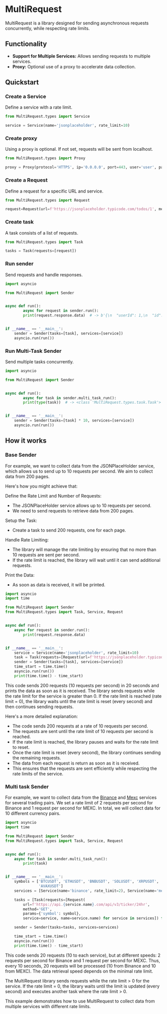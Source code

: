 # MultiRequest

MultiRequest is a library designed for sending asynchronous requests concurrently, while respecting rate limits.

## Functionality

- __Support for Multiple Services:__ Allows sending requests to multiple services.
- __Proxy:__ Optional use of a proxy to accelerate data collection.

## Quickstart

### Create a Service

Define a service with a rate limit.

``` python
from MultiRequest.types import Service

service = Service(name='jsonplaceholder', rate_limit=10)
```

### Create proxy

Using a proxy is optional. If not set, requests will be sent from localhost.

``` python
from MultiRequest.types import Proxy

proxy = Proxy(protocol='HTTPS', ip='0.0.0.0', port=443, user='user', password='password')
```

### Create a Request

Define a request for a specific URL and service.

``` python
from MultiRequest.types import Request

request=Request(url=f'https://jsonplaceholder.typicode.com/todos/1', method='GET', service=service)
```

### Create task

A task consists of a list of requests.

``` python
from MultiRequest.types import Task

tasks = Task(requests=[request])
```

### Run sender

Send requests and handle responses.

``` python
import asyncio

from MultiRequest import Sender


async def run():
        async for request in sender.run():
        print(request.response.data)  # -> b'{\n  "userId": 1,\n  "id": 1,\n  "title": "delectus aut autem",\n  "completed": false\n}'


if __name__ == '__main__':
    sender = Sender(tasks=[task], services=[service])
    asyncio.run(run())
```

### Run Multi-Task Sender

Send multiple tasks concurrently.

``` python
import asyncio

from MultiRequest import Sender


async def run():
        async for task in sender.multi_task_run():
        print(type(task))  # -> <class 'MultiRequest.types.task.Task'>


if __name__ == '__main__':
    sender = Sender(tasks=[task] * 10, services=[service])
    asyncio.run(run())
```

## How it works

### Base Sender

For example, we want to collect data from the JSONPlaceHolder service, which allows us to send up to 10 requests per
second. We aim to collect data from 200 pages.

Here's how you might achieve that:

Define the Rate Limit and Number of Requests:

- The JSONPlaceHolder service allows up to 10 requests per second.
- We need to send requests to retrieve data from 200 pages.

Setup the Task:

- Create a task to send 200 requests, one for each page.

Handle Rate Limiting:

- The library will manage the rate limiting by ensuring that no more than 10 requests are sent per second.
- If the rate limit is reached, the library will wait until it can send additional requests.

Print the Data:

- As soon as data is received, it will be printed.

``` python
import asyncio
import time

from MultiRequest import Sender
from MultiRequest.types import Task, Service, Request


async def run():
    async for request in sender.run():
        print(request.response.data)


if __name__ == '__main__':
    service = Service(name='jsonplaceholder', rate_limit=10)
    task = Task(requests=[Request(url=f'https://jsonplaceholder.typicode.com/todos/{i}', method='GET', service=service) for i in range(1, 201)])
    sender = Sender(tasks=[task], services=[service])
    time_start = time.time()
    asyncio.run(run())
    print(time.time() - time_start)

```

This code sends 200 requests (10 requests per second) in 20 seconds and prints the data as soon as it is received. The
library sends requests while the rate limit for the service is greater than 0. If the rate limit is reached (rate
limit = 0), the library waits until the rate limit is reset (every second) and then continues sending requests.

Here's a more detailed explanation:

- The code sends 200 requests at a rate of 10 requests per second.
- The requests are sent until the rate limit of 10 requests per second is reached.
- If the rate limit is reached, the library pauses and waits for the rate limit to reset.
- Once the rate limit is reset (every second), the library continues sending the remaining requests.
- The data from each request is return as soon as it is received.
- This ensures that the requests are sent efficiently while respecting the rate limits of the service.

### Multi task Sender

For example, we want to collect data from the [Binance] and [Mexc] services for several trading pairs. We set a rate
limit of 2 requests per second for Binance and 1 request per second for MEXC. In total, we will collect data for 10
different currency pairs.

``` python
import asyncio
import time

from MultiRequest import Sender
from MultiRequest.types import Task, Service, Request


async def run():
    async for task in sender.multi_task_run():
        print(task)


if __name__ == '__main__':
    symbols = ['BTCUSDT', 'ETHUSDT', 'BNBUSDT', 'SOLUSDT', 'XRPUSDT', 'DOGEUSDT', 'TONUSDT', 'ADAUSDT', 'TRONUSDT',
               'AVAXUSDT']
    services = [Service(name='binance', rate_limit=2), Service(name='mexc', rate_limit=1)]

    tasks = [Task(requests=[Request(
        url=f'https://api.{service.name}.com/api/v3/ticker/24hr',
        method='GET',
        params={'symbol': symbol},
        service=service, name=service.name) for service in services]) for symbol in symbols]

    sender = Sender(tasks=tasks, services=services)

    time_start = time.time()
    asyncio.run(run())
    print(time.time() - time_start)
```

This code sends 20 requests (10 to each service), but at different speeds: 2 requests per second for Binance and
1 request per second for MEXC. Thus, every 10 seconds, 20 requests will be processed (10 from Binance and 10 from MEXC).
The data retrieval speed depends on the minimal rate limit.

The MultiRequest library sends requests while the rate limit > 0 for the service. If the rate limit = 0, the library
waits until the limit is updated (every second) and executes another task where the rate limit > 0.

This example demonstrates how to use MultiRequest to collect data from multiple services with different rate limits.

[JSONPlaceHolder]: <https://jsonplaceholder.typicode.com/todos>

[Binance]: <https://developers.binance.com/docs/binance-spot-api-docs/rest-api#24hr-ticker-price-change-statistics>

[Mexc]: <https://mexcdevelop.github.io/apidocs/spot_v3_en/#24hr-ticker-price-change-statistics>
